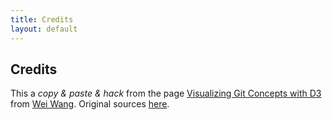 ```yaml
---
title: Credits
layout: default
---
```


## Credits

This a _copy & paste & hack_ from the page [Visualizing Git Concepts with D3](http://onlywei.github.io/explain-git-with-d3/) from [Wei Wang](https://twitter.com/onlywei). Original sources [here](https://github.com/onlywei/explain-git-with-d3).

